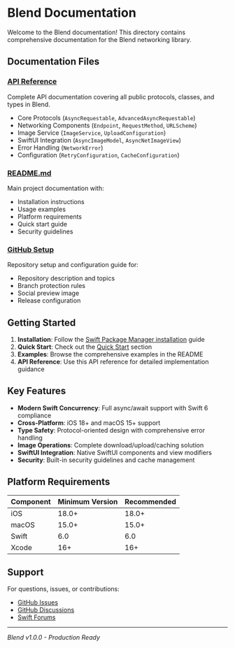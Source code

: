 # Blend Documentation

Welcome to the Blend documentation! This directory contains comprehensive documentation for the Blend networking library.

## Documentation Files

### [API Reference](./API_REFERENCE.md)
Complete API documentation covering all public protocols, classes, and types in Blend.

- Core Protocols (`AsyncRequestable`, `AdvancedAsyncRequestable`)
- Networking Components (`Endpoint`, `RequestMethod`, `URLScheme`)
- Image Service (`ImageService`, `UploadConfiguration`)
- SwiftUI Integration (`AsyncImageModel`, `AsyncNetImageView`)
- Error Handling (`NetworkError`)
- Configuration (`RetryConfiguration`, `CacheConfiguration`)

### [README.md](../README.md)
Main project documentation with:
- Installation instructions
- Usage examples
- Platform requirements
- Quick start guide
- Security guidelines

### [GitHub Setup](../.github/GITHUB_SETUP.md)
Repository setup and configuration guide for:
- Repository description and topics
- Branch protection rules
- Social preview image
- Release configuration

## Getting Started

1. **Installation**: Follow the [Swift Package Manager installation](README.md#installation) guide
2. **Quick Start**: Check out the [Quick Start](README.md#quick-start) section
3. **Examples**: Browse the comprehensive examples in the README
4. **API Reference**: Use this API reference for detailed implementation guidance

## Key Features

- **Modern Swift Concurrency**: Full async/await support with Swift 6 compliance
- **Cross-Platform**: iOS 18+ and macOS 15+ support
- **Type Safety**: Protocol-oriented design with comprehensive error handling
- **Image Operations**: Complete download/upload/caching solution
- **SwiftUI Integration**: Native SwiftUI components and view modifiers
- **Security**: Built-in security guidelines and cache management

## Platform Requirements

| Component | Minimum Version | Recommended |
|-----------|----------------|-------------|
| iOS | 18.0+ | 18.0+ |
| macOS | 15.0+ | 15.0+ |
| Swift | 6.0 | 6.0 |
| Xcode | 16+ | 16+ |

## Support

For questions, issues, or contributions:
- [GitHub Issues](https://github.com/convenience-init/Blend/issues)
- [GitHub Discussions](https://github.com/convenience-init/Blend/discussions)
- [Swift Forums](https://forums.swift.org)

---

*Blend v1.0.0 - Production Ready*